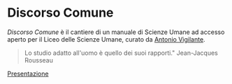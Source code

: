 # Discorso Comune

_Discorso Comune_ è il cantiere di un manuale di Scienze Umane ad accesso aperto per il Liceo delle Scienze Umane, curato da [Antonio Vigilante](autore.md).

> Lo studio adatto all'uomo è quello dei suoi rapporti." Jean-Jacques Rousseau

[Presentazione](presentazione.md)

